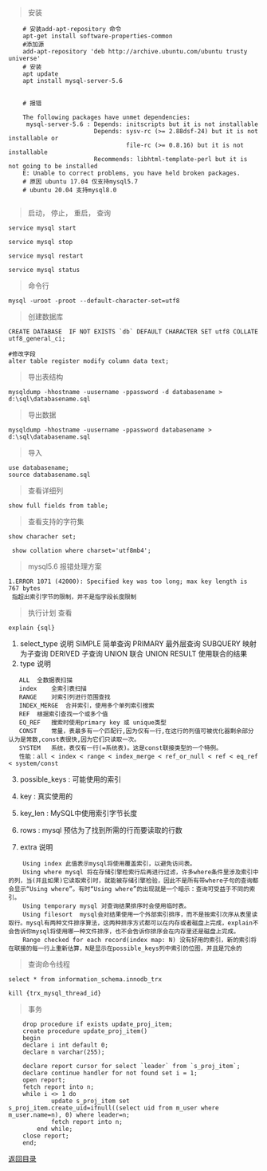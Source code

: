 > 安装

```shell
    # 安装add-apt-repository 命令
    apt-get install software-properties-common
    #添加源
    add-apt-repository 'deb http://archive.ubuntu.com/ubuntu trusty universe'
    # 安装
    apt update
    apt install mysql-server-5.6
    
    
    # 报错
    
    The following packages have unmet dependencies:
     mysql-server-5.6 : Depends: initscripts but it is not installable
                        Depends: sysv-rc (>= 2.88dsf-24) but it is not installable or
                                 file-rc (>= 0.8.16) but it is not installable
                        Recommends: libhtml-template-perl but it is not going to be installed
    E: Unable to correct problems, you have held broken packages.
    # 原因 ubuntu 17.04 仅支持mysql5.7
    # ubuntu 20.04 支持mysql8.0
    
```

> 启动， 停止， 重启， 查询

    service mysql start
    
    service mysql stop
    
    service mysql restart
    
    service mysql status

> 命令行

    mysql -uroot -proot --default-character-set=utf8


> 创建数据库

    CREATE DATABASE  IF NOT EXISTS `db` DEFAULT CHARACTER SET utf8 COLLATE utf8_general_ci;
    
    #修改字段 
    alter table register modify column data text;

> 导出表结构

    mysqldump -hhostname -uusername -ppassword -d databasename > d:\sql\databasename.sql

> 导出数据

    mysqldump -hhostname -uusername -ppassword databasename > d:\sql\databasename.sql

> 导入

    use databasename;
    source databasename.sql

> 查看详细列
    
    show full fields from table;

> 查看支持的字符集
    
    show characher set;
    
     show collation where charset='utf8mb4';

> mysql5.6 报错处理方案

    1.ERROR 1071 (42000): Specified key was too long; max key length is 767 bytes
     指超出索引字节的限制，并不是指字段长度限制
    

> 执行计划 查看

    explain {sql}

1. select_type	说明
    SIMPLE	简单查询
    PRIMARY	最外层查询
    SUBQUERY	映射为子查询
    DERIVED	子查询
    UNION	联合
    UNION RESULT	使用联合的结果
2. type	说明
```
   ALL	全数据表扫描
   index	全索引表扫描
   RANGE	对索引列进行范围查找
   INDEX_MERGE	合并索引，使用多个单列索引搜索
   REF	根据索引查找一个或多个值
   EQ_REF	搜索时使用primary key 或 unique类型
   CONST	常量，表最多有一个匹配行,因为仅有一行,在这行的列值可被优化器剩余部分认为是常数,const表很快,因为它们只读取一次。
   SYSTEM	系统，表仅有一行(=系统表)。这是const联接类型的一个特例。
   性能：all < index < range < index_merge < ref_or_null < ref < eq_ref < system/const
```

3. possible_keys : 可能使用的索引

4. key : 真实使用的

5. key_len : MySQL中使用索引字节长度

6. rows : mysql 预估为了找到所需的行而要读取的行数

7. extra	说明
```
    Using index	此值表示mysql将使用覆盖索引，以避免访问表。
    Using where	mysql 将在存储引擎检索行后再进行过滤，许多where条件里涉及索引中的列，当(并且如果)它读取索引时，就能被存储引擎检验，因此不是所有带where子句的查询都会显示“Using where”。有时“Using where”的出现就是一个暗示：查询可受益于不同的索引。
    Using temporary	mysql 对查询结果排序时会使用临时表。
    Using filesort	mysql会对结果使用一个外部索引排序，而不是按索引次序从表里读取行。mysql有两种文件排序算法，这两种排序方式都可以在内存或者磁盘上完成，explain不会告诉你mysql将使用哪一种文件排序，也不会告诉你排序会在内存里还是磁盘上完成。
    Range checked for each record(index map: N)	没有好用的索引，新的索引将在联接的每一行上重新估算，N是显示在possible_keys列中索引的位图，并且是冗余的
```

> 查询命令线程

    select * from information_schema.innodb_trx

    kill {trx_mysql_thread_id}

> 事务
```mysql
    drop procedure if exists update_proj_item;
    create procedure update_proj_item()
    begin
    declare i int default 0;
    declare n varchar(255);

    declare report cursor for select `leader` from `s_proj_item`;
    declare continue handler for not found set i = 1;
    open report;
    fetch report into n;
    while i <> 1 do
            update s_proj_item set s_proj_item.create_uid=ifnull((select uid from m_user where m_user.name=n), 0) where leader=n;
            fetch report into n;
        end while;
    close report;
    end;

```

[返回目录](../README.md)
